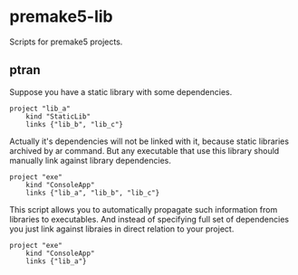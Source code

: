 # premake5-lib
Scripts for premake5 projects.

## ptran

Suppose you have a static library with some dependencies. 
```
project "lib_a"
    kind "StaticLib"
    links {"lib_b", "lib_c"}
```
Actually it's dependencies will not be linked with it, because static libraries archived by ar command. 
But any executable that use this library should manually link against library dependencies. 
```
project "exe"
    kind "ConsoleApp"
    links {"lib_a", "lib_b", "lib_c"}
```
This script allows you to automatically propagate such information from libraries to executables.
And instead of specifying full set of dependencies you just link against libraies in direct relation
to your project.
```
project "exe"
    kind "ConsoleApp"
    links {"lib_a"}
```

